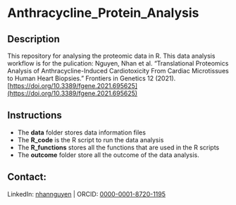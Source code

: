 # Anthracycline_Protein_Analysis

## Description
This repository for analysing the proteomic data in R.
This data analysis workflow is for the pulication: Nguyen, Nhan et al. “Translational Proteomics Analysis of Anthracycline-Induced Cardiotoxicity From Cardiac Microtissues to Human Heart Biopsies.” Frontiers in Genetics 12 (2021). [https://doi.org/10.3389/fgene.2021.695625](https://doi.org/10.3389/fgene.2021.695625)

## Instructions
- The **data** folder stores data information files
- The **R_code** is the R script to run the data analysis 
- The **R_functions** stores all the functions that are used in the R scripts
- The **outcome** folder store all the outcome of the data analysis.

## Contact:
LinkedIn:	[nhannguyen](https://www.linkedin.com/in/nhannguyen1412) | ORCID: [0000-0001-8720-1195](https://orcid.org/0000-0001-8720-1195)

